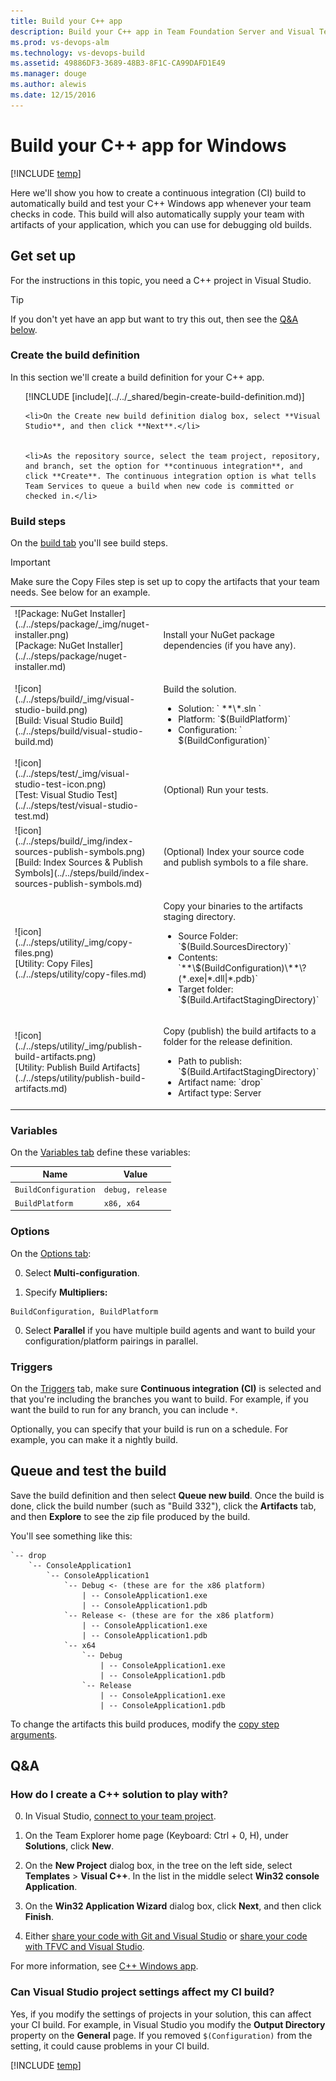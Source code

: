 ```yaml
---
title: Build your C++ app
description: Build your C++ app in Team Foundation Server and Visual Team Services
ms.prod: vs-devops-alm
ms.technology: vs-devops-build
ms.assetid: 49886DF3-3689-48B3-8F1C-CA99DAFD1E49
ms.manager: douge
ms.author: alewis
ms.date: 12/15/2016
---
```


# Build your C++ app for Windows

[!INCLUDE [temp](../../_shared/version.md)]

Here we'll show you how to create a continuous integration (CI) build to automatically build and test your C++ Windows app whenever your team checks in code. This build will also automatically supply your team with artifacts of your application, which you can use for debugging old builds.

## Get set up

For the instructions in this topic, you need a C++ project in Visual Studio.

> [!TIP]
> If you don't yet have an app but want to try this out, then see the [Q&A below](#new_solution).

### Create the build definition

In this section we'll create a build definition for your C++ app.

<ol>
    [!INCLUDE [include](../../_shared/begin-create-build-definition.md)]

    <li>On the Create new build definition dialog box, select **Visual Studio**, and then click **Next**.</li>


    <li>As the repository source, select the team project, repository, and branch, set the option for **continuous integration**, and click **Create**. The continuous integration option is what tells Team Services to queue a build when new code is committed or checked in.</li>
</ol>

### Build steps

On the [build tab](../../define/build.md) you'll see build steps.

> [!IMPORTANT]
> Make sure the Copy Files step is set up to copy the artifacts that your team needs. See below for an example.


<table>
<tr>
<td>![Package: NuGet Installer](../../steps/package/_img/nuget-installer.png)<br/>[Package: NuGet Installer](../../steps/package/nuget-installer.md)</td>
<td>
<p>Install your NuGet package dependencies (if you have any).</p>
</td>
</tr>
<tr>
    <td>![icon](../../steps/build/_img/visual-studio-build.png)<br>[Build: Visual Studio Build](../../steps/build/visual-studio-build.md)</td>
    <td>
        <p>Build the solution.</p>
        <ul>
            <li>Solution: ` **\*.sln `</li>
            <li>Platform: `$(BuildPlatform)`</li>
            <li>Configuration: ` $(BuildConfiguration)`</li>
        </ul>
    </td>
</tr>
<tr>
<td>![icon](../../steps/test/_img/visual-studio-test-icon.png)<br/>[Test: Visual Studio Test](../../steps/test/visual-studio-test.md)</td>
<td>
<p>(Optional) Run your tests.</p>
</td>
</tr>
<tr>
   <td>![icon](../../steps/build/_img/index-sources-publish-symbols.png)<br>
            [Build: Index Sources & Publish Symbols](../../steps/build/index-sources-publish-symbols.md)<br/>
      </td>
   <td>
   <p>(Optional) Index your source code and publish symbols to a file share.</p>
   </td>
        </tr>
<tr>
<td>![icon](../../steps/utility/_img/copy-files.png)<br/>[Utility: Copy Files](../../steps/utility/copy-files.md)</td>
<td>
<p>Copy your binaries to the artifacts staging directory.</p>
<ul>
<li>Source Folder: `$(Build.SourcesDirectory)`</li>
<li>Contents: `**\$(BuildConfiguration)\**\?(*.exe|*.dll|*.pdb)`</li>
<li>Target folder: `$(Build.ArtifactStagingDirectory)`</li>
</ul>
</td>
</tr>
<tr>
    <td>![icon](../../steps/utility/_img/publish-build-artifacts.png)<br>[Utility: Publish Build Artifacts](../../steps/utility/publish-build-artifacts.md)</td>
    <td>
        <p>Copy (publish) the build artifacts to a folder for the release definition.</p>
        <ul>
            <li>Path to publish: `$(Build.ArtifactStagingDirectory)`</li>
            <li>Artifact name: `drop`</li>
            <li>Artifact type: Server</li>
        </ul>
    </td>
</tr>
</table>

### Variables

On the [Variables tab](../../define/variables.md) define these variables:

|Name|Value|
|-|-|
|```BuildConfiguration```|```debug, release```|
|```BuildPlatform```|```x86, x64```|

### Options

On the [Options tab](../../define/options.md):

0. Select **Multi-configuration**.

0. Specify **Multipliers:** 
 ```
BuildConfiguration, BuildPlatform
```

0. Select **Parallel** if you have multiple build agents and want to build your configuration/platform pairings in parallel.

### Triggers

On the [Triggers](../../define/triggers.md) tab, make sure **Continuous integration (CI)** is selected and that you're including the branches you want to build. For example, if you want the build to run for any branch, you can include `*`.

Optionally, you can specify that your build is run on a schedule. For example, you can make it a nightly build.

## Queue and test the build

Save the build definition and then select **Queue new build**. Once the build is done, click the build number (such as "Build 332"), click the **Artifacts** tab, and then **Explore** to see the zip file produced by the build.

You'll see something like this:

```
`-- drop
    `-- ConsoleApplication1
        `-- ConsoleApplication1
            `-- Debug <- (these are for the x86 platform)
                | -- ConsoleApplication1.exe
                | -- ConsoleApplication1.pdb
            `-- Release <- (these are for the x86 platform)
                | -- ConsoleApplication1.exe
                | -- ConsoleApplication1.pdb
            `-- x64
                `-- Debug
                    | -- ConsoleApplication1.exe
                    | -- ConsoleApplication1.pdb
                `-- Release
                    | -- ConsoleApplication1.exe
                    | -- ConsoleApplication1.pdb
```

To change the artifacts this build produces, modify the [copy step arguments](../../steps/utility/copy-files.md).

## Q&A

<h3 id="new_solution">How do I create a C++ solution to play with?</h3>

0. In Visual Studio, [connect to your team project](../../../connect/connect-team-projects.md#visual-studio).

0. On the Team Explorer home page (Keyboard: Ctrl + 0, H), under **Solutions**, click **New**.

0. On the **New Project** dialog box, in the tree on the left side, select **Templates** > **Visual C++**. In the list in the middle select **Win32 console Application**.

0. On the **Win32 Application Wizard** dialog box, click **Next**, and then click **Finish**.

0. Either [share your code with Git and Visual Studio](../../../git/share-your-code-in-git-vs.md) or [share your code with TFVC and Visual Studio](../../../tfvc/share-your-code-in-tfvc-vs.md).

For more information, see [C++ Windows app](https://docs.microsoft.com/en-us/cpp/windows/overview-of-windows-programming-in-cpp#a-namebknativea-desktop-server-and-cloud-apps-and-games).

### Can Visual Studio project settings affect my CI build?

Yes, if you modify the settings of projects in your solution, this can affect your CI build. For example, in Visual Studio you modify the **Output Directory** property on the **General** page. If you removed `$(Configuration)` from the setting, it could cause problems in your CI build.

[!INCLUDE [temp](../../_shared/qa-versions.md)]
